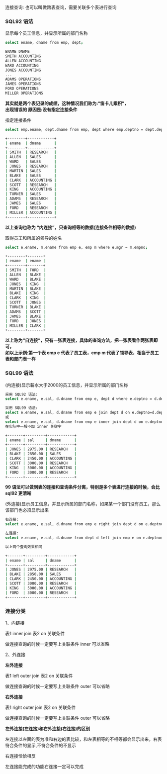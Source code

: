 连接查询: 也可以叫做跨表查询，需要关联多个表进行查询  

### SQL92 语法

显示每个员工信息，并显示所属的部门名称

```bash
select ename, dname from emp, dept;

ENAME DNAME
SMITH ACCOUNTING
ALLEN ACCOUNTING
WARD ACCOUNTING
JONES ACCOUNTING
...
ADAMS OPERATIONS
JAMES OPERATIONS
FORD OPERATIONS
MILLER OPERATIONS

```

**其实就是两个表记录的成绩，这种情况我们称为:“笛卡儿乘积”，**  
**出现错误的 原因是:没有指定连接条件**

指定连接条件

```bash
select emp.ename, dept.dname from emp, dept where emp.deptno = dept.deptno;

+--------+------------+
| ename  | dname      |
+--------+------------+
| SMITH  | RESEARCH   |
| ALLEN  | SALES      |
| WARD   | SALES      |
| JONES  | RESEARCH   |
| MARTIN | SALES      |
| BLAKE  | SALES      |
| CLARK  | ACCOUNTING |
| SCOTT  | RESEARCH   |
| KING   | ACCOUNTING |
| TURNER | SALES      |
| ADAMS  | RESEARCH   |
| JAMES  | SALES      |
| FORD   | RESEARCH   |
| MILLER | ACCOUNTING |
+--------+------------+

```

**以上查询也称为 “内连接”，只查询相等的数据(连接条件相等的数据)**

取得员工和所属的领导的姓名

```bash
select e.ename, m.ename from emp e, emp m where e.mgr = m.empno;

+--------+-------+
| ename  | ename |
+--------+-------+
| SMITH  | FORD  |
| ALLEN  | BLAKE |
| WARD   | BLAKE |
| JONES  | KING  |
| MARTIN | BLAKE |
| BLAKE  | KING  |
| CLARK  | KING  |
| SCOTT  | JONES |
| TURNER | BLAKE |
| ADAMS  | SCOTT |
| JAMES  | BLAKE |
| FORD   | JONES |
| MILLER | CLARK |
+--------+-------+

```

**以上称为“自连接”，只有一张表连接，具体的查询方法，把一张表看作两张表即可，**  
**如以上示例:第一个表 emp e 代表了员工表，emp m 代表了领导表，相当于员工表和部门表一样**


### SQL99 语法

(内连接)显示薪水大于2000的员工信息，并显示所属的部门名称

```bash
采用 SQL92 语法:
select e.ename, e.sal, d.dname from emp e, dept d where e.deptno = d.deptno and e.sal > 2000;

采用 SQL99 语法: 
select e.ename, e.sal, d.dname from emp e join dept d on e.deptno=d.deptno where e.sal>2000;
或
select e.ename, e.sal, d.dname from emp e inner join dept d on e.deptno=d.deptno where e.sal>2000;
在实际中一般不加 inner 关键字

+-------+---------+------------+
| ename | sal     | dname      |
+-------+---------+------------+
| JONES | 2975.00 | RESEARCH   |
| BLAKE | 2850.00 | SALES      |
| CLARK | 2450.00 | ACCOUNTING |
| SCOTT | 3000.00 | RESEARCH   |
| KING  | 5000.00 | ACCOUNTING |
| FORD  | 3000.00 | RESEARCH   |
+-------+---------+------------+

```

**99 语法可以做到表的连接和查询条件分离，特别是多个表进行连接的时候，会比 sql92 更清晰**  

(外连接)显示员工信息，并显示所属的部门名称，如果某一个部门没有员工，那么该部门也必须显示出来

```bash
右连接:
select e.ename, e.sal, d.dname from emp e right join dept d on e.deptno=d.deptno;

左连接:
select e.ename, e.sal, d.dname from dept d left join emp e on e.deptno=d.deptno;

以上两个查询效果相同

+-------+---------+------------+
| ename | sal     | dname      |
+-------+---------+------------+
| JONES | 2975.00 | RESEARCH   |
| BLAKE | 2850.00 | SALES      |
| CLARK | 2450.00 | ACCOUNTING |
| SCOTT | 3000.00 | RESEARCH   |
| KING  | 5000.00 | ACCOUNTING |
| FORD  | 3000.00 | RESEARCH   |
+-------+---------+------------+

```

### 连接分类

1、内链接

表1 inner join 表2 on 关联条件

做连接查询的时候一定要写上关联条件
inner 可以省略

2、外连接

**左外连接**

表1 left outer join 表2 on 关联条件

做连接查询的时候一定要写上关联条件
outer 可以省略

**右外连接**

表1 right outer join 表2 on 关联条件

做连接查询的时候一定要写上关联条件
outer 可以省略

**左外连接(左连接)和右外连接(右连接)的区别**

左连接以左面的表为准和右边的表比较，和左表相等的不相等都会显示出来，右表符合条件的显示,不符合条件的不显示

右连接恰恰相反

左连接能完成的功能右连接一定可以完成  
